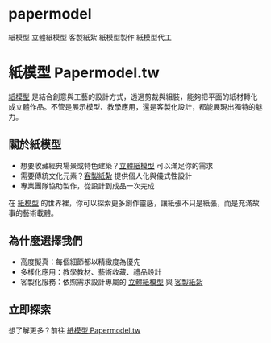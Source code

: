 # papermodel
紙模型 立體紙模型 客製紙紮 紙模型製作 紙模型代工

# 紙模型 Papermodel.tw

[紙模型](https://papermodel.tw/) 是結合創意與工藝的設計方式，透過剪裁與組裝，能夠把平面的紙材轉化成立體作品。不管是展示模型、教學應用，還是客製化設計，都能展現出獨特的魅力。  

## 關於紙模型
- 想要收藏經典場景或特色建築？[立體紙模型](https://papermodel.tw/) 可以滿足你的需求  
- 需要傳統文化元素？[客製紙紮](https://papermodel.tw/) 提供個人化與儀式性設計  
- 專業團隊協助製作，從設計到成品一次完成  

在 [紙模型](https://papermodel.tw/) 的世界裡，你可以探索更多創作靈感，讓紙張不只是紙張，而是充滿故事的藝術載體。

## 為什麼選擇我們
- 高度擬真：每個細節都以精緻度為優先  
- 多樣化應用：教學教材、藝術收藏、禮品設計  
- 客製化服務：依照需求設計專屬的 [立體紙模型](https://papermodel.tw/) 與 [客製紙紮](https://papermodel.tw/)  

## 立即探索
想了解更多？前往 [紙模型 Papermodel.tw](https://papermodel.tw/)  

